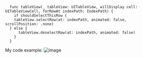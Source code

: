       func tableView(_ tableView: UITableView, willDisplay cell: UITableViewCell, forRowAt indexPath: IndexPath) {
        if shouldSelectThisRow {
        tableView.selectRow(at: indexPath, animated: false, scrollPosition: .none)
      } else {
          tableView.deselectRow(at: indexPath, animated: false)
        }
      }
      
My code example:
![image](https://user-images.githubusercontent.com/81428296/147297016-8d177b04-5ef9-4301-9f44-d6f076e3db9e.png)
